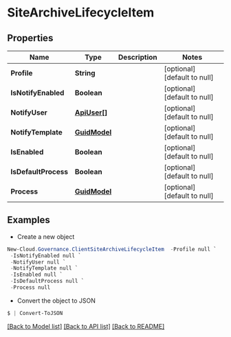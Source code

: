 # SiteArchiveLifecycleItem
## Properties

Name | Type | Description | Notes
------------ | ------------- | ------------- | -------------
**Profile** | **String** |  | [optional] [default to null]
**IsNotifyEnabled** | **Boolean** |  | [optional] [default to null]
**NotifyUser** | [**ApiUser[]**](ApiUser.md) |  | [optional] [default to null]
**NotifyTemplate** | [**GuidModel**](GuidModel.md) |  | [optional] [default to null]
**IsEnabled** | **Boolean** |  | [optional] [default to null]
**IsDefaultProcess** | **Boolean** |  | [optional] [default to null]
**Process** | [**GuidModel**](GuidModel.md) |  | [optional] [default to null]

## Examples

- Create a new object
```powershell
New-Cloud.Governance.ClientSiteArchiveLifecycleItem  -Profile null `
 -IsNotifyEnabled null `
 -NotifyUser null `
 -NotifyTemplate null `
 -IsEnabled null `
 -IsDefaultProcess null `
 -Process null
```

- Convert the object to JSON
```powershell
$ | Convert-ToJSON
```


[[Back to Model list]](../README.md#documentation-for-models) [[Back to API list]](../README.md#documentation-for-api-endpoints) [[Back to README]](../README.md)


